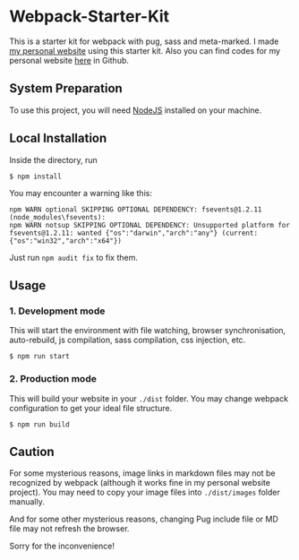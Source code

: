 # Webpack-Starter-Kit
This is a starter kit for webpack with pug, sass and meta-marked. I made [my personal website](https://zznewclear13.me) using this starter kit.
Also you can find codes for my personal website [here](https://github.com/zznewclear13/zznewclear13.me) in Github.

## System Preparation
To use this project, you will need [NodeJS](https://nodejs.org) installed on your machine.

## Local Installation
Inside the directory, run
```
$ npm install
```
You may encounter a warning like this:
```
npm WARN optional SKIPPING OPTIONAL DEPENDENCY: fsevents@1.2.11 (node_modules\fsevents):
npm WARN notsup SKIPPING OPTIONAL DEPENDENCY: Unsupported platform for fsevents@1.2.11: wanted {"os":"darwin","arch":"any"} (current: {"os":"win32","arch":"x64"})
```
Just run `npm audit fix` to fix them.

## Usage
### 1. Development mode
This will start the environment with file watching, browser synchronisation, auto-rebuild, js compilation, sass compilation, css injection, etc.
```
$ npm run start
```

### 2. Production mode
This will build your website in your `./dist` folder. You may change webpack configuration to get your ideal file structure.
```
$ npm run build
```

## Caution
For some mysterious reasons, image links in markdown files may not be recognized by webpack (although it works fine in my personal website project). You may need to copy your image files into `./dist/images` folder manually.

And for some other mysterious reasons, changing Pug include file or MD file may not refresh the browser.

Sorry for the inconvenience!
